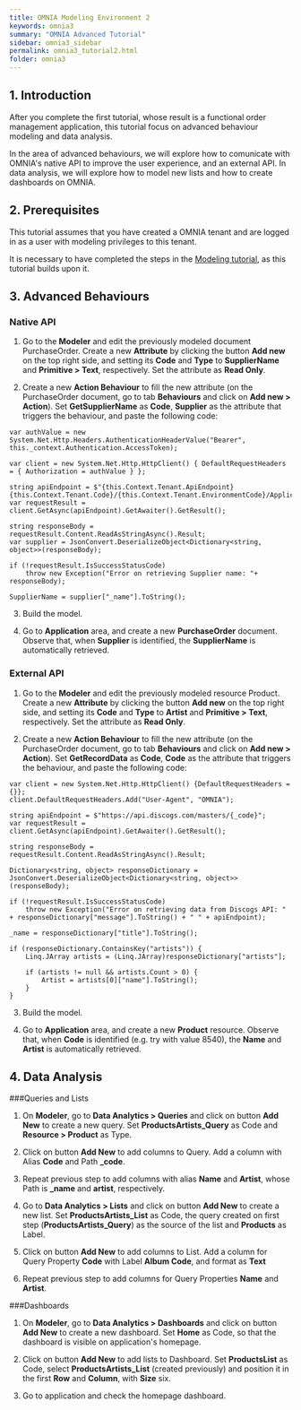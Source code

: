 ```yaml
---
title: OMNIA Modeling Environment 2
keywords: omnia3
summary: "OMNIA Advanced Tutorial"
sidebar: omnia3_sidebar
permalink: omnia3_tutorial2.html
folder: omnia3
---
```


## 1. Introduction

After you complete the first tutorial, whose result is a functional order management application, this tutorial focus on advanced behaviour modeling and data analysis.

In the area of advanced behaviours, we will explore how to comunicate with OMNIA's native API to improve the user experience, and an external API.
In data analysis, we will explore how to model new lists and how to create dashboards on OMNIA.

## 2. Prerequisites

This tutorial assumes that you have created a OMNIA tenant and are logged in as a user with modeling privileges to this tenant.

It is necessary to have completed the steps in the  [Modeling tutorial](http://docs.numbersbelieve.com/omnia3_tutorial1.html), as this tutorial builds upon it.

## 3. Advanced Behaviours

### Native API
 
1. Go to the **Modeler** and edit the previously modeled document PurchaseOrder. Create a new  **Attribute**  by clicking the button  **Add new**  on the top right side, and setting its  **Code** and **Type**  to  **SupplierName** and **Primitive > Text**, respectively. Set the attribute as **Read Only**.

2. Create a new **Action Behaviour**  to fill the new attribute (on the PurchaseOrder document, go to tab **Behaviours** and click on **Add new > Action**). Set **GetSupplierName** as **Code**, **Supplier** as the attribute that triggers the behaviour, and paste the following code:

````
var authValue = new System.Net.Http.Headers.AuthenticationHeaderValue("Bearer", this._context.Authentication.AccessToken);

var client = new System.Net.Http.HttpClient() { DefaultRequestHeaders = { Authorization = authValue } };

string apiEndpoint = $"{this.Context.Tenant.ApiEndpoint}{this.Context.Tenant.Code}/{this.Context.Tenant.EnvironmentCode}/Application/Supplier/{Supplier}";
var requestResult = client.GetAsync(apiEndpoint).GetAwaiter().GetResult();

string responseBody = requestResult.Content.ReadAsStringAsync().Result;
var supplier = JsonConvert.DeserializeObject<Dictionary<string, object>>(responseBody);

if (!requestResult.IsSuccessStatusCode)
    throw new Exception("Error on retrieving Supplier name: "+ responseBody);

SupplierName = supplier["_name"].ToString();

````

3. Build the model.

4. Go to **Application** area, and create a new **PurchaseOrder** document. Observe that, when **Supplier** is identified, the **SupplierName** is automatically retrieved.

### External API

1. Go to the **Modeler** and edit the previously modeled resource Product. Create a new  **Attribute**  by clicking the button  **Add new**  on the top right side, and setting its  **Code** and **Type**  to  **Artist** and **Primitive > Text**, respectively. Set the attribute as **Read Only**.

2. Create a new **Action Behaviour**  to fill the new attribute (on the PurchaseOrder document, go to tab **Behaviours** and click on **Add new > Action**). Set **GetRecordData** as **Code**, **Code** as the attribute that triggers the behaviour, and paste the following code:

````
var client = new System.Net.Http.HttpClient() {DefaultRequestHeaders = {}};
client.DefaultRequestHeaders.Add("User-Agent", "OMNIA");

string apiEndpoint = $"https://api.discogs.com/masters/{_code}";
var requestResult = client.GetAsync(apiEndpoint).GetAwaiter().GetResult();

string responseBody = requestResult.Content.ReadAsStringAsync().Result;

Dictionary<string, object> responseDictionary = JsonConvert.DeserializeObject<Dictionary<string, object>>(responseBody);

if (!requestResult.IsSuccessStatusCode)
    throw new Exception("Error on retrieving data from Discogs API: " + responseDictionary["message"].ToString() + " " + apiEndpoint);

_name = responseDictionary["title"].ToString();

if (responseDictionary.ContainsKey("artists")) {
    Linq.JArray artists = (Linq.JArray)responseDictionary["artists"];
                
    if (artists != null && artists.Count > 0) {
        Artist = artists[0]["name"].ToString();
    }
}
````

3. Build the model.

4. Go to **Application** area, and create a new **Product** resource. Observe that, when **Code** is identified (e.g. try with value 8540), the **Name** and **Artist** is automatically retrieved.

## 4. Data Analysis

###Queries and Lists

1. On **Modeler**, go to **Data Analytics > Queries** and click on button **Add New** to create a new query. Set **ProductsArtists_Query** as Code and **Resource > Product** as Type.

2. Click on button **Add New** to add columns to Query. Add a column with Alias **Code** and Path **_code**.

3. Repeat previous step to add columns with alias **Name** and **Artist**, whose Path is **_name** and **artist**, respectively.

4. Go to **Data Analytics > Lists** and click on button **Add New** to create a new list. Set **ProductsArtists_List** as Code, the query created on first step (**ProductsArtists_Query**) as the source of the list and **Products** as Label.

5. Click on button **Add New** to add columns to List. Add a column for Query Property **Code** with Label **Album Code**, and format as **Text**

6. Repeat previous step to add columns for Query Properties **Name** and **Artist**.


###Dashboards

1. On **Modeler**, go to **Data Analytics > Dashboards** and click on button **Add New** to create a new dashboard. Set **Home** as Code, so that the dashboard is visible on application's homepage.

2. Click on button **Add New** to add lists to Dashboard. Set **ProductsList** as Code, select **ProductsArtists_List** (created previously) and position it in the first **Row** and **Column**, with **Size** six.

3. Go to application and check the homepage dashboard.
